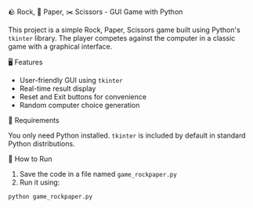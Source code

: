 🪨 Rock, 📄 Paper, ✂️ Scissors - GUI Game with Python

This project is a simple Rock, Paper, Scissors game built using Python's `tkinter` library. The player competes against the computer in a classic game with a graphical interface.

🖥️ Features

- User-friendly GUI using `tkinter`
- Real-time result display
- Reset and Exit buttons for convenience
- Random computer choice generation

 🧰 Requirements

You only need Python installed. `tkinter` is included by default in standard Python distributions.

🚀 How to Run

1. Save the code in a file named `game_rockpaper.py`
2. Run it using:

```bash
python game_rockpaper.py

 
 
